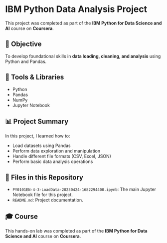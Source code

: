 # IBM Python Data Analysis Project

This project was completed as part of the **IBM Python for Data Science and AI** course on **Coursera**.

## 🧠 Objective
To develop foundational skills in **data loading, cleaning, and analysis** using Python and Pandas.

## 🧰 Tools & Libraries
- Python  
- Pandas  
- NumPy  
- Jupyter Notebook  

## 📊 Project Summary
In this project, I learned how to:
- Load datasets using Pandas  
- Perform data exploration and manipulation  
- Handle different file formats (CSV, Excel, JSON)  
- Perform basic data analysis operations  

## 📁 Files in this Repository
- `PY0101EN-4-3-LoadData-20230424-1682294400.ipynb`: The main Jupyter Notebook file for this project.  
- `README.md`: Project documentation.  

## 🎓 Course
This hands-on lab was completed as part of the **IBM Python for Data Science and AI** course on **Coursera**.

